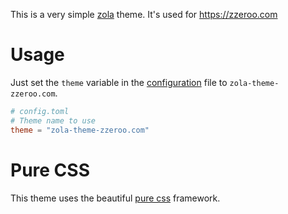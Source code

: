 This is a very simple [zola](https://www.getzola.org) theme.
It's used for https://zzeroo.com

# Usage

Just set the `theme` variable in the [configuration](https://www.getzola.org/documentation/getting-started/configuration/) file to `zola-theme-zzeroo.com`.

```toml
# config.toml
# Theme name to use
theme = "zola-theme-zzeroo.com"
```

# Pure CSS

This theme uses the beautiful [pure css] framework.


[pure css]: https://purecss.io
